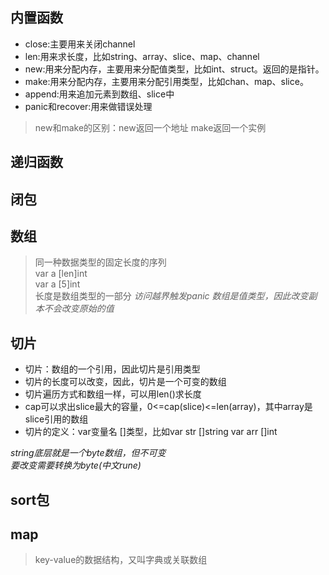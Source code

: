 ## 内置函数

- close:主要用来关闭channel
- len:用来求长度，比如string、array、slice、map、channel
- new:用来分配内存，主要用来分配值类型，比如int、struct。返回的是指针。
- make:用来分配内存，主要用来分配引用类型，比如chan、map、slice。
- append:用来追加元素到数组、slice中
- panic和recover:用来做错误处理

> new和make的区别：new返回一个地址 make返回一个实例

## 递归函数

## 闭包

## 数组
> 同一种数据类型的固定长度的序列<br>var a [len]int <br>var a [5]int<br>长度是数组类型的一部分
*访问越界触发panic*
*数组是值类型，因此改变副本不会改变原始的值*

## 切片

- 切片：数组的一个引用，因此切片是引用类型
- 切片的长度可以改变，因此，切片是一个可变的数组
- 切片遍历方式和数组一样，可以用len()求长度
- cap可以求出slice最大的容量，0<=cap(slice)<=len(array)，其中array是slice引用的数组
- 切片的定义：var变量名 []类型，比如var str []string var arr []int

*string底层就是一个byte数组，但不可变<br>要改变需要转换为byte(中文rune)*

## sort包

## map
> key-value的数据结构，又叫字典或关联数组

